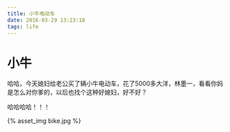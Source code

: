 ```yaml
---
title: 小牛电动车
date: 2016-03-29 13:23:18
tags: life
---
```


# 小牛
哈哈，今天媳妇给老公买了辆小牛电动车，花了5000多大洋，林墨一，看看你妈是怎么对你爹的，以后也找个这种好媳妇，好不好？

哈哈哈哈！！！

{% asset_img bike.jpg %}
